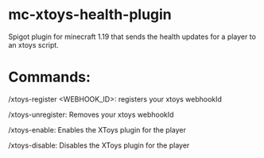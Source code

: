 # mc-xtoys-health-plugin

Spigot plugin for minecraft 1.19 that sends the health updates for a player to an xtoys script.

# Commands:

 /xtoys-register <WEBHOOK_ID>: registers your xtoys webhookId
 
 
 /xtoys-unregister: Removes your xtoys webhookId


 /xtoys-enable: Enables the XToys plugin for the player


 /xtoys-disable: Disables the XToys plugin for the player